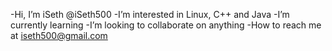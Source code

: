 -Hi, I’m iSeth @iSeth500
-I’m interested in Linux, C++ and Java
-I’m currently learning
-I’m looking to collaborate on anything
-How to reach me at iseth500@gmail.com

